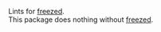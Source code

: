 Lints for [freezed].\
This package does nothing without [freezed].

[freezed]: https://pub.dartlang.org/packages/freezed